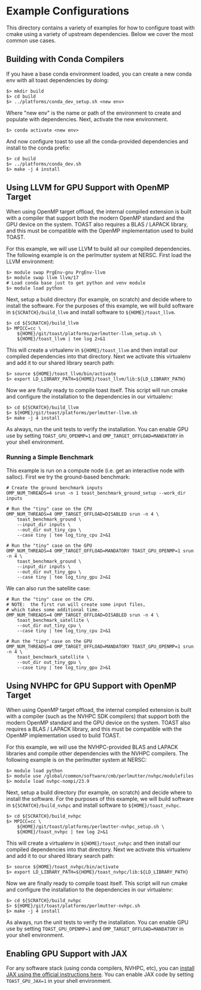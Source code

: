 # Example Configurations

This directory contains a variety of examples for how to configure toast with
cmake using a variety of upstream dependencies. Below we cover the most common
use cases.

## Building with Conda Compilers

If you have a base conda environment loaded, you can create a new conda env
with all toast dependencies by doing:

    $> mkdir build
    $> cd build
    $> ../platforms/conda_dev_setup.sh <new env>

Where "new env" is the name or path of the environment to create and populate
with dependencies. Next, activate the new environment.

    $> conda activate <new env>

And now configure toast to use all the conda-provided dependencies and install
to the conda prefix:

    $> cd build
    $> ../platforms/conda_dev.sh
    $> make -j 4 install

## Using LLVM for GPU Support with OpenMP Target

When using OpenMP target offload, the internal compiled extension is built with
a compiler that support both the modern OpenMP standard and the GPU device on
the system. TOAST also requires a BLAS / LAPACK library, and this must be
compatible with the OpenMP implementation used to build TOAST.

For this example, we will use LLVM to build all our compiled dependencies. The
following example is on the perlmutter system at NERSC.  First load the LLVM
environment:

    $> module swap PrgEnv-gnu PrgEnv-llvm
    $> module swap llvm llvm/17
    # Load conda base just to get python and venv module
    $> module load python

Next, setup a build directory (for example, on scratch) and decide where to
install the software. For the purposes of this example, we will build software
in `${SCRATCH}/build_llvm` and install software to `${HOME}/toast_llvm`.

    $> cd ${SCRATCH}/build_llvm
    $> MPICC=cc \
        ${HOME}/git/toast/platforms/perlmutter-llvm_setup.sh \
        ${HOME}/toast_llvm | tee log 2>&1

This will create a virtualenv in `${HOME}/toast_llvm` and then install our
compiled dependencies into that directory.  Next we activate this virtualenv
and add it to our shared library search path:

    $> source ${HOME}/toast_llvm/bin/activate
    $> export LD_LIBRARY_PATH=${HOME}/toast_llvm/lib:${LD_LIBRARY_PATH}

Now we are finally ready to compile toast itself. This script will run cmake
and configure the installation to the dependencies in our virtualenv:

    $> cd ${SCRATCH}/build_llvm
    $> ${HOME}/git/toast/platforms/perlmutter-llvm.sh
    $> make -j 4 install

As always, run the unit tests to verify the installation. You can enable GPU
use by setting `TOAST_GPU_OPENMP=1` and `OMP_TARGET_OFFLOAD=MANDATORY` in your
shell environment.

### Running a Simple Benchmark

This example is run on a compute node (i.e. get an interactive node with
salloc).  First we try the ground-based benchmark:

    # Create the ground benchmark inputs
    OMP_NUM_THREADS=4 srun -n 1 toast_benchmark_ground_setup --work_dir inputs

    # Run the "tiny" case on the CPU
    OMP_NUM_THREADS=4 OMP_TARGET_OFFLOAD=DISABLED srun -n 4 \
        toast_benchmark_ground \
        --input_dir inputs \
        --out_dir out_tiny_cpu \
        --case tiny | tee log_tiny_cpu 2>&1

    # Run the "tiny" case on the GPU
    OMP_NUM_THREADS=4 OMP_TARGET_OFFLOAD=MANDATORY TOAST_GPU_OPENMP=1 srun -n 4 \
        toast_benchmark_ground \
        --input_dir inputs \
        --out_dir out_tiny_gpu \
        --case tiny | tee log_tiny_gpu 2>&1

We can also run the satellite case:

    # Run the "tiny" case on the CPU.
    # NOTE:  the first run will create some input files,
    # which takes some additional time.
    OMP_NUM_THREADS=4 OMP_TARGET_OFFLOAD=DISABLED srun -n 4 \
        toast_benchmark_satellite \
        --out_dir out_tiny_cpu \
        --case tiny | tee log_tiny_cpu 2>&1

    # Run the "tiny" case on the GPU
    OMP_NUM_THREADS=4 OMP_TARGET_OFFLOAD=MANDATORY TOAST_GPU_OPENMP=1 srun -n 4 \
        toast_benchmark_satellite \
        --out_dir out_tiny_gpu \
        --case tiny | tee log_tiny_gpu 2>&1

## Using NVHPC for GPU Support with OpenMP Target

When using OpenMP target offload, the internal compiled extension is built with
a compiler (such as the NVHPC SDK compilers) that support both the modern
OpenMP standard and the GPU device on the system. TOAST also requires a BLAS /
LAPACK library, and this must be compatible with the OpenMP implementation used
to build TOAST.

For this example, we will use the NVHPC-provided BLAS and LAPACK libraries and
compile other dependencies with the NVHPC compilers. The following example is
on the perlmutter system at NERSC:

    $> module load python
    $> module use /global/common/software/cmb/perlmutter/nvhpc/modulefiles
    $> module load nvhpc-nompi/23.9

Next, setup a build directory (for example, on scratch) and decide where to
install the software. For the purposes of this example, we will build software
in `${SCRATCH}/build_nvhpc` and install software to `${HOME}/toast_nvhpc`.

    $> cd ${SCRATCH}/build_nvhpc
    $> MPICC=cc \
        ${HOME}/git/toast/platforms/perlmutter-nvhpc_setup.sh \
        ${HOME}/toast_nvhpc | tee log 2>&1

This will create a virtualenv in `${HOME}/toast_nvhpc` and then install our
compiled dependencies into that directory. Next we activate this virtualenv
and add it to our shared library search path:

    $> source ${HOME}/toast_nvhpc/bin/activate
    $> export LD_LIBRARY_PATH=${HOME}/toast_nvhpc/lib:${LD_LIBRARY_PATH}

Now we are finally ready to compile toast itself. This script will run cmake
and configure the installation to the dependencies in our virtualenv:

    $> cd ${SCRATCH}/build_nvhpc
    $> ${HOME}/git/toast/platforms/perlmutter-nvhpc.sh
    $> make -j 4 install

As always, run the unit tests to verify the installation. You can enable GPU
use by setting `TOAST_GPU_OPENMP=1` and `OMP_TARGET_OFFLOAD=MANDATORY` in your
shell environment.

## Enabling GPU Support with JAX

For any software stack (using conda compilers, NVHPC, etc), you can [install
JAX using the official instructions
here](https://github.com/google/jax#installation). You can enable JAX code by
setting `TOAST_GPU_JAX=1` in your shell environment.

